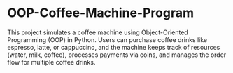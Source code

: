 # OOP-Coffee-Machine-Program
This project simulates a coffee machine using Object-Oriented Programming (OOP) in Python. Users can purchase coffee drinks like espresso, latte, or cappuccino, and the machine keeps track of resources (water, milk, coffee), processes payments via coins, and manages the order flow for multiple coffee drinks.
